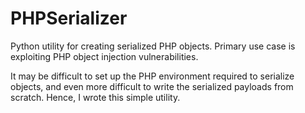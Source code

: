 # PHPSerializer
Python utility for creating serialized PHP objects. Primary use case is exploiting PHP object injection vulnerabilities.

It may be difficult to set up the PHP environment required to serialize objects, and even more difficult to write the serialized payloads from scratch. Hence, I wrote this simple utility.
